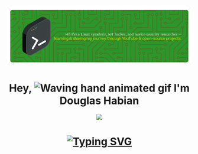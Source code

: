 ![Header](./github-header-image.png)
<h1 align="center"> 
  Hey,
  <img src="https://raw.githubusercontent.com/Rishabh2804/Rishabh2804/master/Resources/wave.gif" 
         alt="Waving hand animated gif"         
         width="40"/>
   I'm <b>Douglas Habian</b>
</h1> 

<p align="center">
  <a href="https://skillicons.dev">
    <img src="https://skillicons.dev/icons?i=debian,docker,github,linux,ubuntu,bash,androidstudio" />
  </a>
</p>

<h1 align="center"> 
<a href="https://git.io/typing-svg">
  <img src="https://readme-typing-svg.demolab.com?font=Fira+Code&pause=1000&color=2BAE05FF&center=true&width=435&lines=Linux+System+%26+Server+Administrator.;Youtube+Hacking+Content+Creator...;Aspiring+Master+of+the+Command+Line!" alt="Typing SVG" />
</a>
</h1>










<!-- Red Color F70000 -->
<!-- Fresh Forensics, LLC 2025 -->
